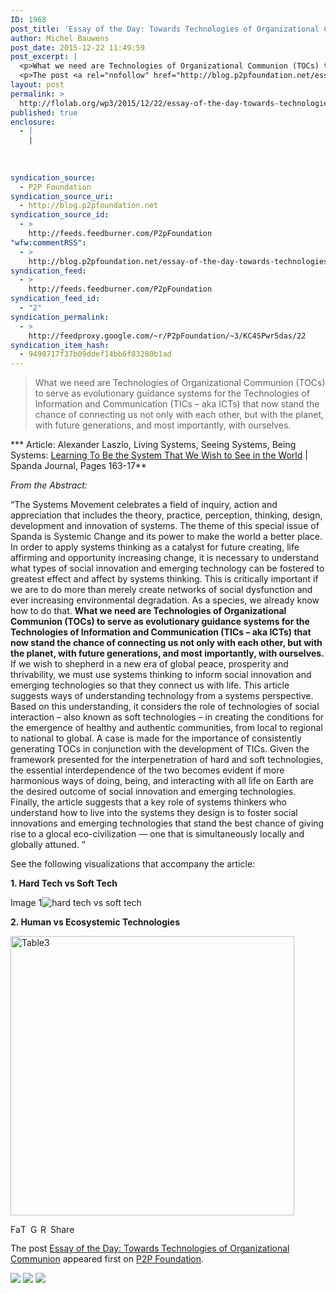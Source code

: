 ```yaml
---
ID: 1968
post_title: 'Essay of the Day: Towards Technologies of Organizational Communion'
author: Michel Bauwens
post_date: 2015-12-22 11:49:59
post_excerpt: |
  <p>What we need are Technologies of Organizational Communion (TOCs) to serve as evolutionary guidance systems for the Technologies of Information and Communication (TICs &ndash; aka ICTs) that now stand the chance of connecting us not only with each other, but with the planet, with future generations, and most importantly, with ourselves. * Article: Alexander Laszlo, [&hellip;]</p>
  <p>The post <a rel="nofollow" href="http://blog.p2pfoundation.net/essay-of-the-day-towards-technologies-of-organizational-communion/2015/12/22">Essay of the Day: Towards Technologies of Organizational Communion</a> appeared first on <a rel="nofollow" href="http://blog.p2pfoundation.net/">P2P Foundation</a>.</p>
layout: post
permalink: >
  http://flolab.org/wp3/2015/12/22/essay-of-the-day-towards-technologies-of-organizational-communion/
published: true
enclosure:
  - |
    |
        
        
        
syndication_source:
  - P2P Foundation
syndication_source_uri:
  - http://blog.p2pfoundation.net
syndication_source_id:
  - >
    http://feeds.feedburner.com/P2pFoundation
"wfw:commentRSS":
  - >
    http://blog.p2pfoundation.net/essay-of-the-day-towards-technologies-of-organizational-communion/2015/12/22/feed
syndication_feed:
  - >
    http://feeds.feedburner.com/P2pFoundation
syndication_feed_id:
  - "2"
syndication_permalink:
  - >
    http://feedproxy.google.com/~r/P2pFoundation/~3/KC4SPwr5das/22
syndication_item_hash:
  - 9490717f37b09ddef14bb6f83280b1ad
---
```

> What we need are Technologies of Organizational Communion (TOCs) to serve as evolutionary guidance systems for the Technologies of Information and Communication (TICs – aka ICTs) that now stand the chance of connecting us not only with each other, but with the planet, with future generations, and most importantly, with ourselves.

*** Article: Alexander Laszlo, Living Systems, Seeing Systems, Being Systems: [Learning To Be the System That We Wish to See in the World][1] | Spanda Journal, Pages 163-17**

*From the Abstract:*

“The Systems Movement celebrates a field of inquiry, action and appreciation that includes the theory, practice, perception, thinking, design, development and innovation of systems. The theme of this special issue of Spanda is Systemic Change and its power to make the world a better place. In order to apply systems thinking as a catalyst for future creating, life affirming and opportunity increasing change, it is necessary to understand what types of social innovation and emerging technology can be fostered to greatest effect and affect by systems thinking. This is critically important if we are to do more than merely create networks of social dysfunction and ever increasing environmental degradation. As a species, we already know how to do that. **What we need are Technologies of Organizational Communion (TOCs) to serve as evolutionary guidance systems for the Technologies of Information and Communication (TICs – aka ICTs) that now stand the chance of connecting us not only with each other, but with the planet, with future generations, and most importantly, with ourselves.** If we wish to shepherd in a new era of global peace, prosperity and thrivability, we must use systems thinking to inform social innovation and emerging technologies so that they connect us with life. This article suggests ways of understanding technology from a systems perspective. Based on this understanding, it considers the role of technologies of social interaction – also known as soft technologies – in creating the conditions for the emergence of healthy and authentic communities, from local to regional to national to global. A case is made for the importance of consistently generating TOCs in conjunction with the development of TICs. Given the framework presented for the interpenetration of hard and soft technologies, the essential interdependence of the two becomes evident if more harmonious ways of doing, being, and interacting with all life on Earth are the desired outcome of social innovation and emerging technologies. Finally, the article suggests that a key role of systems thinkers who understand how to live into the systems they design is to foster social innovations and emerging technologies that stand the best chance of giving rise to a glocal eco-civilization — one that is simultaneously locally and globally attuned. ”

See the following visualizations that accompany the article:

**1\. Hard Tech vs Soft Tech**

Image 1![hard tech vs soft tech][2]

**2\. Human vs Ecosystemic Technologies**

<img class="aligncenter size-full wp-image-53151" src="http://blog.p2pfoundation.net/wp-content/uploads/Table3.png" alt="Table3" width="454" height="447" />

<a class="a2a_button_facebook" href="http://www.addtoany.com/add_to/facebook?linkurl=http%3A%2F%2Fblog.p2pfoundation.net%2Fessay-of-the-day-towards-technologies-of-organizational-communion%2F2015%2F12%2F22&linkname=Essay%20of%20the%20Day%3A%20Towards%20Technologies%20of%20Organizational%20Communion" title="Facebook" rel="nofollow"><img src="http://blog.p2pfoundation.net/wp-content/plugins/add-to-any/icons/facebook.png" width="16" height="16" alt="Facebook" /></a><a class="a2a_button_twitter" href="http://www.addtoany.com/add_to/twitter?linkurl=http%3A%2F%2Fblog.p2pfoundation.net%2Fessay-of-the-day-towards-technologies-of-organizational-communion%2F2015%2F12%2F22&linkname=Essay%20of%20the%20Day%3A%20Towards%20Technologies%20of%20Organizational%20Communion" title="Twitter" rel="nofollow"><img src="http://blog.p2pfoundation.net/wp-content/plugins/add-to-any/icons/twitter.png" width="16" height="16" alt="Twitter" /></a><a class="a2a_button_google_plus" href="http://www.addtoany.com/add_to/google_plus?linkurl=http%3A%2F%2Fblog.p2pfoundation.net%2Fessay-of-the-day-towards-technologies-of-organizational-communion%2F2015%2F12%2F22&linkname=Essay%20of%20the%20Day%3A%20Towards%20Technologies%20of%20Organizational%20Communion" title="Google+" rel="nofollow"><img src="http://blog.p2pfoundation.net/wp-content/plugins/add-to-any/icons/google_plus.png" width="16" height="16" alt="Google+" /></a><a class="a2a_button_reddit" href="http://www.addtoany.com/add_to/reddit?linkurl=http%3A%2F%2Fblog.p2pfoundation.net%2Fessay-of-the-day-towards-technologies-of-organizational-communion%2F2015%2F12%2F22&linkname=Essay%20of%20the%20Day%3A%20Towards%20Technologies%20of%20Organizational%20Communion" title="Reddit" rel="nofollow"><img src="http://blog.p2pfoundation.net/wp-content/plugins/add-to-any/icons/reddit.png" width="16" height="16" alt="Reddit" /></a><a class="a2a_dd a2a_target addtoany_share_save" href="https://www.addtoany.com/share#url=http%3A%2F%2Fblog.p2pfoundation.net%2Fessay-of-the-day-towards-technologies-of-organizational-communion%2F2015%2F12%2F22&title=Essay%20of%20the%20Day%3A%20Towards%20Technologies%20of%20Organizational%20Communion" id="wpa2a_2"><img src="http://blog.p2pfoundation.net/wp-content/plugins/add-to-any/share_save_120_16.png" width="120" height="16" alt="Share" /></a>

The post <a rel="nofollow" href="http://blog.p2pfoundation.net/essay-of-the-day-towards-technologies-of-organizational-communion/2015/12/22">Essay of the Day: Towards Technologies of Organizational Communion</a> appeared first on <a rel="nofollow" href="http://blog.p2pfoundation.net/">P2P Foundation</a>.

<div class="feedflare">
  <a href="http://feeds.feedburner.com/~ff/P2pFoundation?a=KC4SPwr5das:u_0ujNE1Qa0:7Q72WNTAKBA"><img src="http://feeds.feedburner.com/~ff/P2pFoundation?d=7Q72WNTAKBA" border="0" /></img></a> <a href="http://feeds.feedburner.com/~ff/P2pFoundation?a=KC4SPwr5das:u_0ujNE1Qa0:D7DqB2pKExk"><img src="http://feeds.feedburner.com/~ff/P2pFoundation?i=KC4SPwr5das:u_0ujNE1Qa0:D7DqB2pKExk" border="0" /></img></a> <a href="http://feeds.feedburner.com/~ff/P2pFoundation?a=KC4SPwr5das:u_0ujNE1Qa0:2mJPEYqXBVI"><img src="http://feeds.feedburner.com/~ff/P2pFoundation?d=2mJPEYqXBVI" border="0" /></img></a>
</div>

<img src="http://feeds.feedburner.com/~r/P2pFoundation/~4/KC4SPwr5das" height="1" width="1" alt="" />

 [1]: http://www.spanda.org/publications.html
 [2]: http://p2pfoundation.net/images/Table1.png